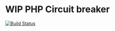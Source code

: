 # **WIP** PHP Circuit breaker
[![Build Status](https://travis-ci.org/j-velasco/php-circuit-breaker.svg?branch=master)](https://travis-ci.org/j-velasco/php-circuit-breaker)